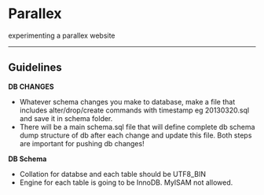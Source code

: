 Parallex
========

experimenting a parallex website

----------

Guidelines
---------

**DB CHANGES**
- Whatever schema changes you make to database, make a file that includes alter/drop/create commands with timestamp eg 20130320.sql and save it in schema folder.
- There will be a main schema.sql file that will define complete db schema dump structure of db after each change and update this file. 
Both steps are important for pushing db changes!

**DB Schema**
- Collation for databse and each table should be UTF8_BIN
- Engine for each table is going to be InnoDB. MyISAM not allowed.

